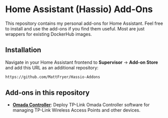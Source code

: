 # Home Assistant (Hassio) Add-Ons
This repository contains my personal add-ons for Home Assistant. Feel free to install and use the add-ons if you find them useful. Most are just wrappers for existing DockerHub images.

## Installation

Navigate in your Home Assistant frontend to **Supervisor** -> **Add-on Store** and add this URL as an additional repository:
```txt
https://github.com/MattFryer/Hassio-Addons
```

## Add-ons in this repository
 - **[Omada Controller](/Omada-Controller/README.md)**: Deploy TP-Link Omada Controller software for managing TP-Link Wireless Access Points and other devices. 